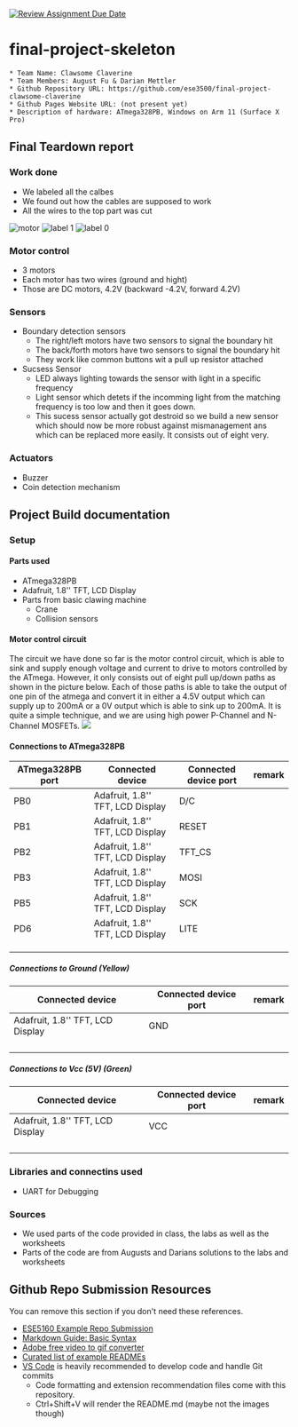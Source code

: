 [![Review Assignment Due Date](https://classroom.github.com/assets/deadline-readme-button-24ddc0f5d75046c5622901739e7c5dd533143b0c8e959d652212380cedb1ea36.svg)](https://classroom.github.com/a/2TmiRqwI)
# final-project-skeleton

    * Team Name: Clawsome Claverine
    * Team Members: August Fu & Darian Mettler
    * Github Repository URL: https://github.com/ese3500/final-project-clawsome-claverine
    * Github Pages Website URL: (not present yet)
    * Description of hardware: ATmega328PB, Windows on Arm 11 (Surface X Pro)

## Final Teardown report

### Work done
- We labeled all the calbes
- We found out how the cables are supposed to work
- All the wires to the top part was cut

![motor](Motors_top.JPG)
![label 1](wire_labeling_1.JPG)
![label 0](wire_labeling_0.JPG)

### Motor control
- 3 motors
- Each motor has two wires (ground and hight)
- Those are DC motors, 4.2V (backward -4.2V, forward 4.2V)

### Sensors
- Boundary detection sensors
    - The right/left motors have two sensors to signal the boundary hit
    - The back/forth motors have two sensors to signal the boundary hit
    - They work like common buttons wit a pull up resistor attached
- Sucsess Sensor
    - LED always lighting towards the sensor with light in a specific frequency
    - Light sensor which detets if the incomming light from the matching frequency is too low and then it goes down.
    - This sucess sensor actually got destroid so we build a new sensor which should now be more robust against mismanagement ans which can be replaced more easily. It consists out of eight very.

### Actuators
- Buzzer
- Coin detection mechanism

## Project Build documentation
### Setup
#### Parts used
- ATmega328PB
- Adafruit, 1.8'' TFT, LCD Display
- Parts from basic clawing machine
    - Crane
    - Collision sensors

#### Motor control circuit
The circuit we have done so far is the motor control circuit, which is able to sink and supply enough voltage and current to drive to motors controlled by the ATmega. However, it only consists out of eight pull up/down paths as shown in the picture below. Each of those paths is able to take the output of one pin of the atmega and convert it in either a 4.5V output which can supply up to 200mA or a 0V output which is able to sink up to 200mA. It is quite a simple technique, and we are using high power P-Channel and N-Channel MOSFETs.
![](Graph_of_motor_supply_circuit_path.png)
#### Connections to ATmega328PB

| ATmega328PB port | Connected device | Connected device port | remark |
|----------|----------|----------|----------|
|PB0|Adafruit, 1.8'' TFT, LCD Display|D/C|          |
|PB1|Adafruit, 1.8'' TFT, LCD Display|RESET|          |
|PB2|Adafruit, 1.8'' TFT, LCD Display|TFT_CS|          |
|PB3|Adafruit, 1.8'' TFT, LCD Display|MOSI|          |
|PB5|Adafruit, 1.8'' TFT, LCD Display|SCK|          |
|PD6|Adafruit, 1.8'' TFT, LCD Display|LITE|          |
|          |          |          |          |
|          |          |          |          |
|          |          |          |          |

##### Connections to Ground (Yellow)
| Connected device | Connected device port | remark |
|----------|----------|----------|
|Adafruit, 1.8'' TFT, LCD Display|GND|          |
|          |          |          |
|          |          |          |
|          |          |          |
|          |          |          |


##### Connections to Vcc (5V) (Green)
| Connected device | Connected device port | remark |
|----------|----------|----------|
|Adafruit, 1.8'' TFT, LCD Display|VCC|          |
|          |          |          |
|          |          |          |
|          |          |          |
|          |          |          |

### Libraries and connectins used
- UART for Debugging

### Sources
- We used parts of the code provided in class, the labs as well as the worksheets
- Parts of the code are from Augusts and Darians solutions to the labs and worksheets

## Github Repo Submission Resources

You can remove this section if you don't need these references.

* [ESE5160 Example Repo Submission](https://github.com/ese5160/example-repository-submission)
* [Markdown Guide: Basic Syntax](https://www.markdownguide.org/basic-syntax/)
* [Adobe free video to gif converter](https://www.adobe.com/express/feature/video/convert/video-to-gif)
* [Curated list of example READMEs](https://github.com/matiassingers/awesome-readme)
* [VS Code](https://code.visualstudio.com/) is heavily recommended to develop code and handle Git commits
  * Code formatting and extension recommendation files come with this repository.
  * Ctrl+Shift+V will render the README.md (maybe not the images though)
